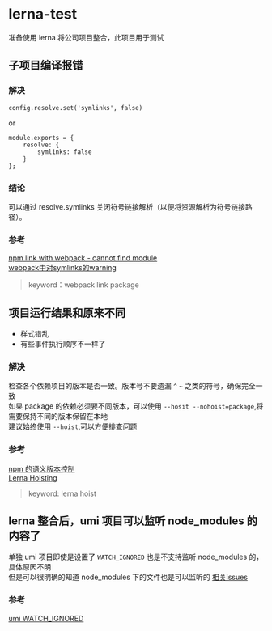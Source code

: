 # lerna-test

准备使用 lerna 将公司项目整合，此项目用于测试

## 子项目编译报错

### 解决
```
config.resolve.set('symlinks', false)
```
or
```
module.exports = {
    resolve: {
        symlinks: false
    }
};
```
### 结论

可以通过 resolve.symlinks 关闭符号链接解析（以便将资源解析为符号链接路径）。

### 参考

[npm link with webpack - cannot find module](https://stackoverflow.com/questions/37769228/npm-link-with-webpack-cannot-find-module)  
[webpack中对symlinks的warning](https://webpack.docschina.org/configuration/module/#rule-conditions)

> keyword：webpack link package

## 项目运行结果和原来不同

- 样式错乱
- 有些事件执行顺序不一样了

### 解决

检查各个依赖项目的版本是否一致。版本号不要遗漏 `^` `~` 之类的符号，确保完全一致  
如果 package 的依赖必须要不同版本，可以使用 `--hosit --nohoist=package`,将需要保持不同的版本保留在本地  
建议始终使用 `--hoist`,可以方便排查问题  

### 参考
[npm 的语义版本控制](http://nodejs.cn/learn/semantic-versioning-using-npm)  
[Lerna Hoisting](https://github.com/lerna/lerna/blob/main/doc/hoist.md)

> keyword: lerna hoist

## lerna 整合后，umi 项目可以监听 node_modules 的内容了

单独 umi 项目即使是设置了 `WATCH_IGNORED` 也是不支持监听 node_modules 的，具体原因不明  
但是可以很明确的知道 node_modules 下的文件也是可以监听的 [相关issues](https://github.com/webpack/watchpack/issues/61)  
### 参考
[umi WATCH_IGNORED](https://umijs.org/docs/env-variables#watch_ignored)  

